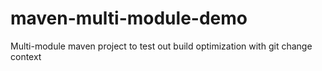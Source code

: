 # maven-multi-module-demo
Multi-module maven project to test out build optimization with git change context
